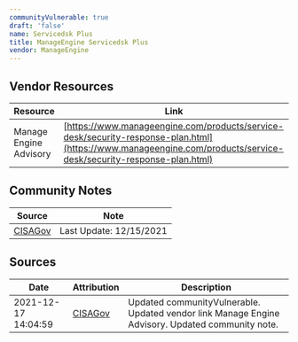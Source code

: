 ```yaml
---
communityVulnerable: true
draft: 'false'
name: Servicedsk Plus
title: ManageEngine Servicedsk Plus
vendor: ManageEngine
---
```


## Vendor Resources
| Resource | Link |
| --- | --- |
| Manage Engine Advisory | [https://www.manageengine.com/products/service-desk/security-response-plan.html](https://www.manageengine.com/products/service-desk/security-response-plan.html) |


## Community Notes
| Source | Note |
| --- | --- |
| [CISAGov](https://raw.githubusercontent.com/cisagov/log4j-affected-db/develop/README.md) | Last Update: 12/15/2021 |

## Sources
| Date | Attribution | Description |
| --- | --- | --- |
| 2021-12-17 14:04:59 | [CISAGov](https://raw.githubusercontent.com/cisagov/log4j-affected-db/develop/README.md) | Updated communityVulnerable. Updated vendor link Manage Engine Advisory. Updated community note.  |
